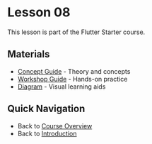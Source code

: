 # Lesson 08

This lesson is part of the Flutter Starter course.

## Materials

- [Concept Guide](./concept.md) - Theory and concepts
- [Workshop Guide](./workshop_08.md) - Hands-on practice  
- [Diagram](./diagram.md) - Visual learning aids

## Quick Navigation

- Back to [Course Overview](/docs/course-overview)
- Back to [Introduction](/docs/intro)
